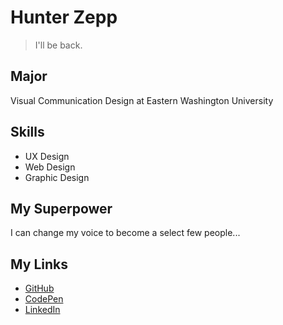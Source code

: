 # Hunter Zepp

> I'll be back.

## Major
Visual Communication Design at Eastern Washington University

## Skills
* UX Design
* Web Design
* Graphic Design

## My Superpower
I can change my voice to become a select few people...

## My Links
* [GitHub](https://github.com/HunterZepp24)
* [CodePen](https://codepen.io/hzepp)
* [LinkedIn](https://www.linkedin.com/in/hunter-zepp-b09192226/)